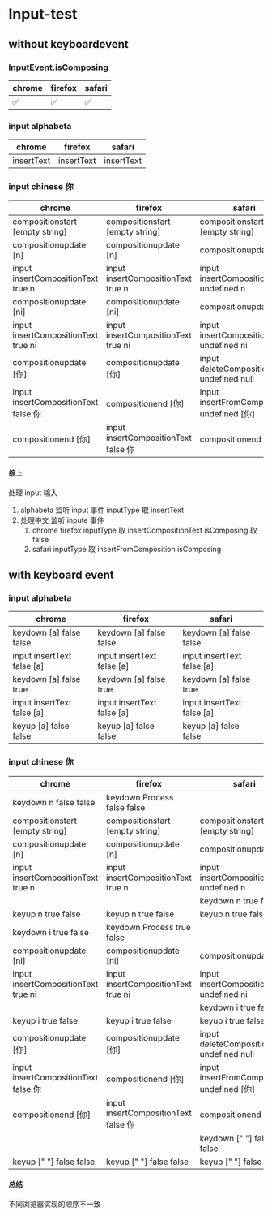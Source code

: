 # Input-test

## without keyboardevent

### InputEvent.isComposing

| chrome | firefox | safari |
| ------ | ------- | ------ |
| ✅     | ✅      | ✅     |

### input alphabeta

| chrome     | firefox    | safari     |
| ---------- | ---------- | ---------- |
| insertText | insertText | insertText |

### input chinese 你

| chrome                               | firefox                              | safari                                     |
| ------------------------------------ | ------------------------------------ | ------------------------------------------ |
| compositionstart [empty string]      | compositionstart [empty string]      | compositionstart [empty string]            |
| compositionupdate [n]                | compositionupdate [n]                | compositionupdate [n]                      |
| input insertCompositionText true n   | input insertCompositionText true n   | input insertCompositionText undefined n    |
| compositionupdate [ni]               | compositionupdate [ni]               | compositionupdate [ni]                     |
| input insertCompositionText true ni  | input insertCompositionText true ni  | input insertCompositionText undefined ni   |
| compositionupdate [你]               | compositionupdate [你]               | input deleteCompositionText undefined null |
| input insertCompositionText false 你 | compositionend [你]                  | input insertFromComposition undefined [你] |
| compositionend [你]                  | input insertCompositionText false 你 | compositionend [你]                        |

#### 综上

处理 input 输入

1. alphabeta 监听 input 事件 inputType 取 insertText
2. 处理中文 监听 inpute 事件
   1. chrome firefox inputType 取 insertCompositionText isComposing 取 false
   2. safari inputType 取 insertFromComposition isComposing

## with keyboard event

### input alphabeta

| chrome                     | firefox                    | safari                     |
| -------------------------- | -------------------------- | -------------------------- |
| keydown [a] false false    | keydown [a] false false    | keydown [a] false false    |
| input insertText false [a] | input insertText false [a] | input insertText false [a] |
| keydown [a] false true     | keydown [a] false true     | keydown [a] false true     |
| input insertText false [a] | input insertText false [a] | input insertText false [a] |
| keyup [a] false false      | keyup [a] false false      | keyup [a] false false      |

### input chinese 你

| chrome                               | firefox                              | safari                                     |
| ------------------------------------ | ------------------------------------ | ------------------------------------------ |
| keydown n false false                | keydown Process false false          |                                            |
| compositionstart [empty string]      | compositionstart [empty string]      | compositionstart [empty string]            |
| compositionupdate [n]                | compositionupdate [n]                | compositionupdate [n]                      |
| input insertCompositionText true n   | input insertCompositionText true n   | input insertCompositionText undefined n    |
|                                      |                                      | keydown n true false                       |
| keyup n true false                   | keyup n true false                   | keyup n true false                         |
| keydown i true false                 | keydown Process true false           |                                            |
| compositionupdate [ni]               | compositionupdate [ni]               | compositionupdate [ni]                     |
| input insertCompositionText true ni  | input insertCompositionText true ni  | input insertCompositionText undefined ni   |
|                                      |                                      | keydown i true false                       |
| keyup i true false                   | keyup i true false                   | keyup i true false                         |
| compositionupdate [你]               | compositionupdate [你]               | input deleteCompositionText undefined null |
| input insertCompositionText false 你 | compositionend [你]                  | input insertFromComposition undefined [你] |
| compositionend [你]                  | input insertCompositionText false 你 | compositionend [你]                        |
|                                      |                                      | keydown [" "] false false                  |
| keyup [" "] false false              | keyup [" "] false false              | keyup [" "] false false                    |

#### 总结

不同浏览器实现的顺序不一致
